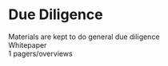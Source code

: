 # Due Diligence 
Materials are kept to do general due diligence  
Whitepaper   
1 pagers/overviews   
